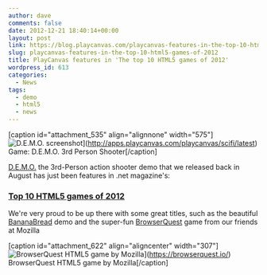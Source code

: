 ```yaml
---
author: dave
comments: false
date: 2012-12-21 18:40:14+00:00
layout: post
link: https://blog.playcanvas.com/playcanvas-features-in-the-top-10-html5-games-of-2012/
slug: playcanvas-features-in-the-top-10-html5-games-of-2012
title: PlayCanvas features in 'The top 10 HTML5 games of 2012'
wordpress_id: 613
categories:
  - News
tags:
  - demo
  - html5
  - news
---
```


[caption id="attachment_535" align="alignnone" width="575"]![D.E.M.O. screenshot](https://playcanvas.com/wp-content/uploads/2012/05/scifi.jpg)](http://apps.playcanvas.com/playcanvas/scifi/latest) Game: D.E.M.O. 3rd Person Shooter[/caption]

[D.E.M.O.](http://apps.playcanvas.com/playcanvas/scifi/latest) the 3rd-Person action shooter demo that we released back in August has just been features in .net magazine's:

### [Top 10 HTML5 games of 2012](http://www.netmagazine.com/features/top-10-html5-games-2012)

We're very proud to be up there with some great titles, such as the beautiful [BananaBread](https://kripken.github.io/misc-js-benchmarks/banana/index.html) demo and the super-fun [BrowserQuest](https://browserquest.io/) game from our friends at Mozilla

[caption id="attachment_622" align="aligncenter" width="307"]![BrowserQuest HTML5 game by Mozilla](https://playcanvas.com/wp-content/uploads/2012/12/BrowserQuest.jpg)](https://browserquest.io/) BrowserQuest HTML5 game by Mozilla[/caption]
